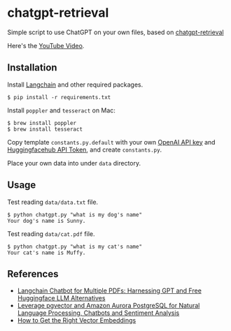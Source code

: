 # chatgpt-retrieval

Simple script to use ChatGPT on your own files, based on [chatgpt-retrieval](https://github.com/techleadhd/chatgpt-retrieval)

Here's the [YouTube Video](https://youtu.be/9AXP7tCI9PI).

## Installation

Install [Langchain](https://github.com/hwchase17/langchain) and other required packages.

```
$ pip install -r requirements.txt
```

Install `poppler` and `tesseract` on Mac:

```
$ brew install poppler
$ brew install tesseract
```

Copy template `constants.py.default` with your own [OpenAI API key](https://platform.openai.com/account/api-keys) and [Huggingfacehub API Token](https://huggingface.co/settings/tokens), and create `constants.py`.

Place your own data into under `data` directory.

## Usage

Test reading `data/data.txt` file.
```
$ python chatgpt.py "what is my dog's name"
Your dog's name is Sunny.
```

Test reading `data/cat.pdf` file.
```
$ python chatgpt.py "what is my cat's name"
Your cat's name is Muffy.
```

## References

- [Langchain Chatbot for Multiple PDFs: Harnessing GPT and Free Huggingface LLM Alternatives](https://medium.com/@abdullahw72/langchain-chatbot-for-multiple-pdfs-harnessing-gpt-and-free-huggingface-llm-alternatives-9a106c239975)
- [Leverage pgvector and Amazon Aurora PostgreSQL for Natural Language Processing, Chatbots and Sentiment Analysis](https://aws.amazon.com/blogs/database/leverage-pgvector-and-amazon-aurora-postgresql-for-natural-language-processing-chatbots-and-sentiment-analysis/)
- [How to Get the Right Vector Embeddings](https://thenewstack.io/how-to-get-the-right-vector-embeddings/)

